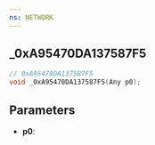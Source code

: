 ```yaml
---
ns: NETWORK
---
```

## _0xA95470DA137587F5

```c
// 0xA95470DA137587F5
void _0xA95470DA137587F5(Any p0);
```

## Parameters
* **p0**:
